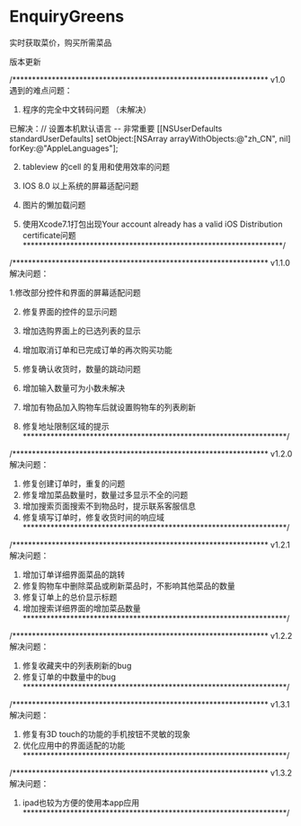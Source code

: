 # EnquiryGreens
实时获取菜价，购买所需菜品


版本更新

/*****************************************************************
v1.0 遇到的难点问题：

1. 程序的完全中文转码问题 （未解决）

已解决：// 设置本机默认语言 -- 非常重要
[[NSUserDefaults standardUserDefaults] setObject:[NSArray arrayWithObjects:@"zh_CN", nil] forKey:@"AppleLanguages"];

2. tableview 的cell 的复用和使用效率的问题

3. IOS 8.0 以上系统的屏幕适配问题

4. 图片的懒加载问题

5. 使用Xcode7.1打包出现Your account already has a valid iOS Distribution certificate问题
******************************************************************/


/*****************************************************************
v1.1.0 解决问题：


1.修改部分控件和界面的屏幕适配问题

2. 修复界面的控件的显示问题

3. 增加选购界面上的已选列表的显示

4. 增加取消订单和已完成订单的再次购买功能

5. 修复确认收货时，数量的跳动问题

6. 增加输入数量可为小数未解决

7. 增加有物品加入购物车后就设置购物车的列表刷新

8. 修复地址限制区域的提示
*******************************************************************/


/*****************************************************************
v1.2.0 解决问题：


1. 修复创建订单时，重复的问题
2. 修复增加菜品数量时，数量过多显示不全的问题
3. 增加搜索页面搜索不到物品时，提示联系客服信息
4. 修复填写订单时，修复收货时间的响应域
*******************************************************************/



/*****************************************************************
v1.2.1 解决问题：

1. 增加订单详细界面菜品的跳转
2. 修复购物车中删除菜品或刷新菜品时，不影响其他菜品的数量
3. 修复订单上的总价显示标题
4. 增加搜索详细界面的增加菜品数量
*******************************************************************/

/*****************************************************************
v1.2.2 解决问题：

1. 修复收藏夹中的列表刷新的bug
2. 修复订单的中数量中的bug
*******************************************************************/

/*****************************************************************
v1.3.1 解决问题：

1. 修复有3D touch的功能的手机按钮不灵敏的现象
2. 优化应用中的界面适配的功能
*******************************************************************/

/*****************************************************************
v1.3.2 解决问题：

1. ipad也较为方便的使用本app应用
*******************************************************************/
